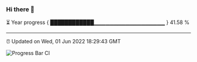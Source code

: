 ### Hi there 👋

⏳ Year progress { ████████████▁▁▁▁▁▁▁▁▁▁▁▁▁▁▁▁▁▁ } 41.58 %

---

⏰ Updated on Wed, 01 Jun 2022 18:29:43 GMT

![Progress Bar CI](https://github.com/ZhaoGui/ZhaoGui/workflows/Progress%20Bar%20CI/badge.svg)
